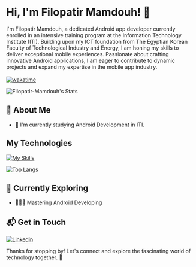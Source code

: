# Hi, I'm Filopatir Mamdouh! 👋

I'm Filopatir Mamdouh, a dedicated Android app developer currently enrolled in an intensive training program at the Information Technology Institute (ITI). Building upon my ICT foundation from The Egyptian Korean Faculty of Technological Industry and Energy, I am honing my skills to deliver exceptional mobile experiences. Passionate about crafting innovative Android applications, I am eager to contribute to dynamic projects and expand my expertise in the mobile app industry.
<br><br>
[![wakatime](https://wakatime.com/badge/user/018ef125-342f-45f8-9047-bf7b09a7a155.svg)](https://wakatime.com/@018ef125-342f-45f8-9047-bf7b09a7a155)

![Filopatir-Mamdouh's Stats](https://github-readme-stats.vercel.app/api?username=Filopatir-Mamdouh&theme=github_dark&show_icons=true&hide_border=true&count_private=true)     


## 🚀 About Me

- 🔭 I'm currently studying Android Development in ITI.
<!-- - 📝 I write in-depth, long-form articles on my website [theenthusiast.dev](https://theenthusiast.dev), accumulating over 20k views within just 2 months.
- 🌐 Proud member of the [Hackernoon Blogging Fellowship](https://hackernoon.com/), contributing to the tech community.
- ✍️ Content Writer at [freeCodeCamp](https://www.freecodecamp.org/), gearing up to share valuable insights with the global coding community. -->

## My Technologies
[![My Skills](https://skillicons.dev/icons?i=flutter,dart,java,php,kotlin,androidstudio,c,cpp,firebase)](https://skillicons.dev)

[![Top Langs](https://github-readme-stats.vercel.app/api/top-langs/?username=Filopatir-Mamdouh&theme=github_dark&layout=compact)](https://github.com/filopatir-mamdouh)

## 🌱 Currently Exploring
  
  - 🧑🏻‍💻 Mastering Android Developing
  <!--  - Exploring the ins and outs of React and Redux for dynamic front-end experiences.
  - Navigating through the world of React Router for seamless page transitions.
  - Styling with Tailwind CSS to create modern and responsive user interfaces.
  - Building server-side applications with Django, a powerful Python web framework.
  - Diving into PostgreSQL for efficient and scalable database management. -->


## 📬 Get in Touch
[![Linkedin](https://i.sstatic.net/gVE0j.png)](https://www.linkedin.com/in/filopatir-mamdo7/)
&nbsp;


Thanks for stopping by! Let's connect and explore the fascinating world of technology together. 🚀

